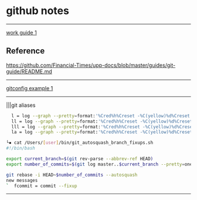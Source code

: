 # github notes

----

[work guide 1](work-guide-1.md)

## Reference

<https://github.com/Financial-Times/upp-docs/blob/master/guides/git-guide/README.md>

----

[gitconfig example 1](gitconfig-1.md)

----
|||git aliases

```bash
  l = log --graph --pretty=format:'%Cred%h%Creset -%C(yellow)%d%Creset %s %Cgreen(%cr) %C(bold blue)<%an>%Creset' --abbrev-commit -n 10
  ll = log --graph --pretty=format:'%Cred%h%Creset -%C(yellow)%d%Creset %s %Cgreen(%cr) %C(bold blue)<%an>%Creset' --abbrev-commit -n 20
  lll = log --graph --pretty=format:'%Cred%h%Creset -%C(yellow)%d%Creset %s %Cgreen(%cr) %C(bold blue)<%an>%Creset' --abbrev-commit
  la = log --graph --pretty=format:'%Cred%h%Creset -%C(yellow)%d%Creset %s %Cgreen(%cr) %C(bold blue)<%an>%Creset' --abbrev-commit --all
```

```bash
└▪ cat /Users/[user]/bin/git_autosquash_branch_fixups.sh
#!/bin/bash

export current_branch=$(git rev-parse --abbrev-ref HEAD)
export number_of_commits=$(git log master..$current_branch --pretty=oneline | wc -l | sed 's/ //g')

git rebase -i HEAD~$number_of_commits --autosquash
new messages
`  fcommit = commit --fixup
```

----
